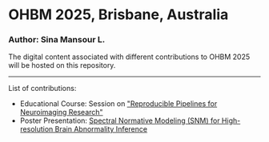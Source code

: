 # OHBM 2025, Brisbane, Australia

### Author: Sina Mansour L.

The digital content associated with different contributions to OHBM 2025 will be hosted on this repository.

---

List of contributions:

- Educational Course: Session on ["Reproducible Pipelines for Neuroimaging Research"](https://sina-mansour.github.io/ohbm2025-reproducible-research/intro.html)
- Poster Presentation: [Spectral Normative Modeling (SNM) for High-resolution Brain Abnormality Inference](/SNM_poster)
